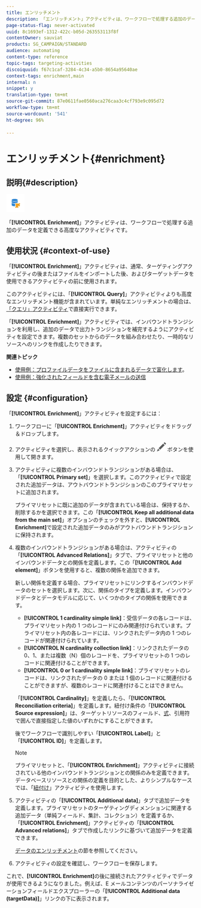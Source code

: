 ```yaml
---
title: エンリッチメント
description: 「エンリッチメント」アクティビティは、ワークフローで処理する追加のデータを定義できる高度なアクティビティです。
page-status-flag: never-activated
uuid: 8c1693ef-1312-422c-b05d-263553113f8f
contentOwner: sauviat
products: SG_CAMPAIGN/STANDARD
audience: automating
content-type: reference
topic-tags: targeting-activities
discoiquuid: f67c1caf-3284-4c34-a5b0-8654a95640ae
context-tags: enrichment,main
internal: n
snippet: y
translation-type: tm+mt
source-git-commit: 87e0611fae0560aca276caa3c4cf793e9c095d72
workflow-type: tm+mt
source-wordcount: '541'
ht-degree: 96%

---
```



# エンリッチメント{#enrichment}

## 説明{#description}

![](assets/enrichment.png)

「**[!UICONTROL Enrichment]**」アクティビティは、ワークフローで処理する追加のデータを定義できる高度なアクティビティです。

## 使用状況 {#context-of-use}

「**[!UICONTROL Enrichment]**」アクティビティは、通常、ターゲティングアクティビティの後またはファイルをインポートした後、およびターゲットデータを使用できるアクティビティの前に使用されます。

このアクティビティには、「**[!UICONTROL Query]**」アクティビティよりも高度なエンリッチメント機能が含まれています。単純なエンリッチメントの場合は、[「クエリ」アクティビティ](../../automating/using/query.md#enriching-data)で直接実行できます。

「**[!UICONTROL Enrichment]**」アクティビティでは、インバウンドトランジションを利用し、追加のデータで出力トランジションを補完するようにアクティビティを設定できます。複数のセットからのデータを組み合わせたり、一時的なリソースへのリンクを作成したりできます。

**関連トピック**

* [使用例：プロファイルデータをファイルに含まれるデータで富化します](../../automating/using/enriching-profile-data-file.md)。
* [使用例：強化されたフィールドを含む電子メールの送信](../../automating/using/sending-email-enriched-fields.md)

## 設定 {#configuration}

「**[!UICONTROL Enrichment]**」アクティビティを設定するには：

1. ワークフローに「**[!UICONTROL Enrichment]**」アクティビティをドラッグ＆ドロップします。
1. アクティビティを選択し、表示されるクイックアクションの ![](assets/edit_darkgrey-24px.png) ボタンを使用して開きます。
1. アクティビティに複数のインバウンドトランジションがある場合は、「**[!UICONTROL Primary set]**」を選択します。このアクティビティで設定された追加データは、アウトバウンドトランジションのこのプライマリセットに追加されます。

   プライマリセットに既に追加のデータが含まれている場合は、保持するか、削除するかを選択できます。この「**[!UICONTROL Keep all additional data from the main set]**」オプションのチェックを外すと、**[!UICONTROL Enrichment]**&#x200B;で設定された追加データのみがアウトバウンドトランジションに保持されます。

1. 複数のインバウンドトランジションがある場合は、アクティビティの「**[!UICONTROL Advanced Relations]**」タブで、プライマリセットと他のインバウンドデータとの関係を定義します。この「**[!UICONTROL Add element]**」ボタンを使用すると、複数の関係を追加できます。

   新しい関係を定義する場合、プライマリセットにリンクするインバウンドデータのセットを選択します。次に、関係のタイプを定義します。インバウンドデータとデータモデルに応じて、いくつかのタイプの関係を使用できます。

   * **[!UICONTROL 1 cardinality simple link]**：受信データの各レコードは、プライマリセット内の 1 つのレコードにのみ関連付けられています。プライマリセット内の各レコードには、リンクされたデータ内の 1 つのレコードが関連付けられています。
   * **[!UICONTROL N cardinality collection link]**：リンクされたデータの 0、1、または複数（N）個のレコードを、プライマリセットの 1 つのレコードに関連付けることができます。
   * **[!UICONTROL 0 or 1 cardinality simple link]**：プライマリセットのレコードは、リンクされたデータの 0 または 1 個のレコードに関連付けることができますが、複数のレコードに関連付けることはできません。

   「**[!UICONTROL Cardinality]**」を定義したら、「**[!UICONTROL Reconciliation criteria]**」を定義します。紐付け条件の「**[!UICONTROL Source expression]**」は、ターゲットリソースのフィールド、[式](../../automating/using/advanced-expression-editing.md)、引用符で囲んで直接指定した値のいずれかにすることができます。

   後でワークフローで識別しやすい「**[!UICONTROL Label]**」と「**[!UICONTROL ID]**」を定義します。

   >[!NOTE]
   >
   >プライマリセットと、「**[!UICONTROL Enrichment]**」アクティビティに接続されている他のインバウンドトランジションとの関係のみを定義できます。データベースリソースとの関係の定義を目的とした、よりシンプルなケースでは、「[紐付け](../../automating/using/reconciliation.md)」アクティビティを使用します。

1. アクティビティの「**[!UICONTROL Additional data]**」タブで追加データを定義します。プライマリセットのターゲティングディメンションに関連する追加データ（単純フィールド、集計、コレクション）を定義するか、「**[!UICONTROL Enrichment]**」アクティビティの「**[!UICONTROL Advanced relations]**」タブで作成したリンクに基づいて追加データを定義できます。

   [データのエンリッチメント](../../automating/using/query.md#enriching-data)の節を参照してください。

1. アクティビティの設定を確認し、ワークフローを保存します。

これで、**[!UICONTROL Enrichment]**&#x200B;の後に接続されたアクティビティでデータが使用できるようになりました。例えば、E メールコンテンツのパーソナライゼーションフィールドエクスプローラーの「**[!UICONTROL Additional data (targetData)]**」リンクの下に表示されます。
